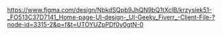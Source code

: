 https://www.figma.com/design/NbkdSQpb9JhQN9bQ1tXclB/krzysiek51-_FO513C37D7141_Home-page-UI-design-_UI-Geeky_Fiverr_-Client-File-?node-id=3315-2&p=f&t=UTOYUZpPDf0y0gtN-0